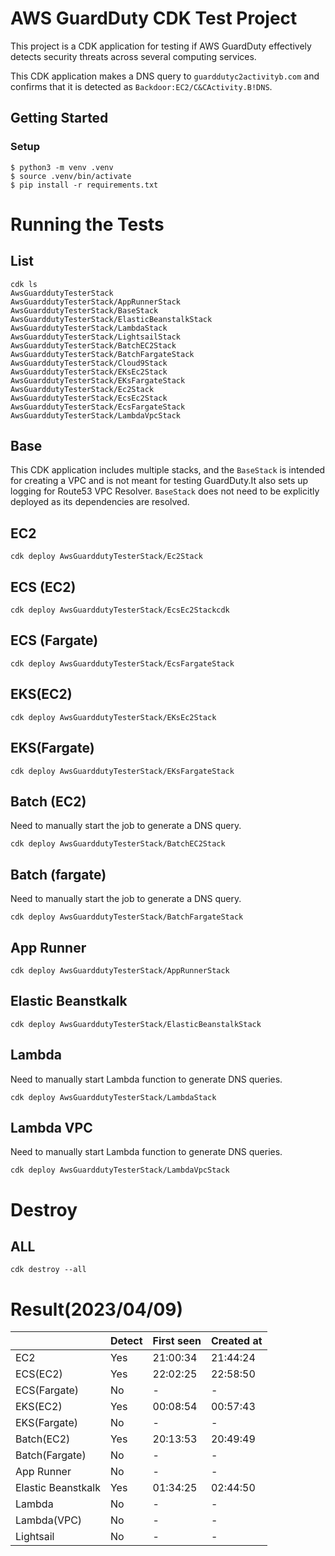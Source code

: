 
# AWS GuardDuty CDK Test Project

This project is a CDK application for testing if AWS GuardDuty effectively detects security threats across several computing services.

This CDK application makes a DNS query to `guarddutyc2activityb.com` and confirms that it is detected as `Backdoor:EC2/C&CActivity.B!DNS`.

## Getting Started
### Setup

```
$ python3 -m venv .venv
$ source .venv/bin/activate
$ pip install -r requirements.txt
```

# Running the Tests

## List
```
cdk ls
AwsGuarddutyTesterStack
AwsGuarddutyTesterStack/AppRunnerStack
AwsGuarddutyTesterStack/BaseStack
AwsGuarddutyTesterStack/ElasticBeanstalkStack
AwsGuarddutyTesterStack/LambdaStack
AwsGuarddutyTesterStack/LightsailStack
AwsGuarddutyTesterStack/BatchEC2Stack
AwsGuarddutyTesterStack/BatchFargateStack
AwsGuarddutyTesterStack/Cloud9Stack
AwsGuarddutyTesterStack/EKsEc2Stack
AwsGuarddutyTesterStack/EKsFargateStack
AwsGuarddutyTesterStack/Ec2Stack
AwsGuarddutyTesterStack/EcsEc2Stack
AwsGuarddutyTesterStack/EcsFargateStack
AwsGuarddutyTesterStack/LambdaVpcStack
```

## Base
This CDK application includes multiple stacks, and the `BaseStack` is intended for creating a VPC and is not meant for testing GuardDuty.It also sets up logging for Route53 VPC Resolver.
`BaseStack` does not need to be explicitly deployed as its dependencies are resolved.

## EC2
```
cdk deploy AwsGuarddutyTesterStack/Ec2Stack
```
## ECS (EC2)
```
cdk deploy AwsGuarddutyTesterStack/EcsEc2Stackcdk
```
## ECS (Fargate)
```
cdk deploy AwsGuarddutyTesterStack/EcsFargateStack
```
## EKS(EC2)
```
cdk deploy AwsGuarddutyTesterStack/EKsEc2Stack
```
## EKS(Fargate)
```
cdk deploy AwsGuarddutyTesterStack/EKsFargateStack
```
## Batch (EC2)
Need to manually start the job to generate a DNS query.
```
cdk deploy AwsGuarddutyTesterStack/BatchEC2Stack
```
## Batch (fargate)
Need to manually start the job to generate a DNS query.
```
cdk deploy AwsGuarddutyTesterStack/BatchFargateStack
```
## App Runner
```
cdk deploy AwsGuarddutyTesterStack/AppRunnerStack
```
## Elastic Beanstkalk
```
cdk deploy AwsGuarddutyTesterStack/ElasticBeanstalkStack
```
## Lambda
Need to manually start Lambda function to generate DNS queries.
```
cdk deploy AwsGuarddutyTesterStack/LambdaStack
```
## Lambda VPC
Need to manually start Lambda function to generate DNS queries.
```
cdk deploy AwsGuarddutyTesterStack/LambdaVpcStack
```

# Destroy

##  ALL
```
cdk destroy --all
```

# Result(2023/04/09)
|   | Detect | First seen | Created at |
| ----   |  ---- | ---- | ---- |
| EC2  | Yes | 21:00:34 | 21:44:24 |
| ECS(EC2) | Yes | 22:02:25 | 22:58:50 |
| ECS(Fargate) | No | - | - |
| EKS(EC2) | Yes | 00:08:54 | 00:57:43 |
| EKS(Fargate) | No | - | - |
| Batch(EC2) | Yes | 20:13:53 | 20:49:49 |
| Batch(Fargate) | No | - | - |
| App Runner | No | - | - |
| Elastic Beanstkalk | Yes | 01:34:25 | 02:44:50 |
| Lambda | No | - | - |
| Lambda(VPC) | No | - | - |
| Lightsail |  No | - | - |
